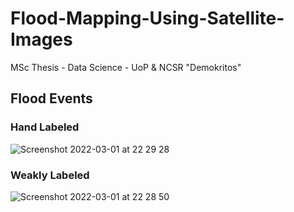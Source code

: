 # Flood-Mapping-Using-Satellite-Images
MSc Thesis - Data Science - UoP &amp; NCSR "Demokritos"

<h2> Flood Events </h2>

<h3> Hand Labeled </h3> 

![Screenshot 2022-03-01 at 22 29 28](https://user-images.githubusercontent.com/23013328/156243983-dd862316-9998-4c27-91ea-600603a84e4b.png)


<h3> Weakly Labeled </h3>


![Screenshot 2022-03-01 at 22 28 50](https://user-images.githubusercontent.com/23013328/156243919-c9205e31-730b-42f1-ab17-27a27661b341.png)
